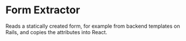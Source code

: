 # Form Extractor

Reads a statically created form, for example from backend templates on Rails, and copies the attributes into React.